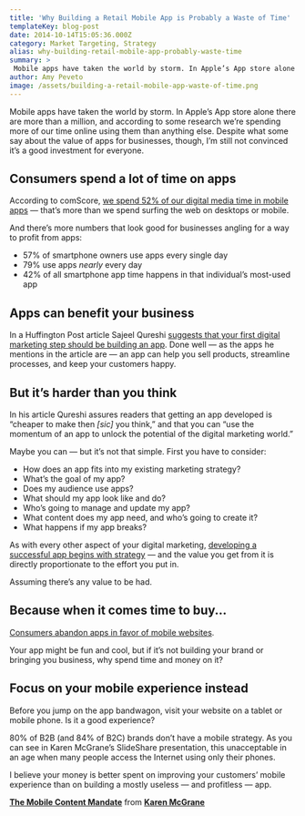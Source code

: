 ```yaml
---
title: 'Why Building a Retail Mobile App is Probably a Waste of Time'
templateKey: blog-post
date: 2014-10-14T15:05:36.000Z
category: Market Targeting, Strategy
alias: why-building-retail-mobile-app-probably-waste-time
summary: > 
 Mobile apps have taken the world by storm. In Apple’s App store alone there are more than a million, and according to some research we’re spending more of our time online using them than anything else. Despite what some say about the value of apps for businesses, though, I’m still not convinced it’s a good investment for everyone.
author: Amy Peveto
image: /assets/building-a-retail-mobile-app-waste-of-time.png
---
```


Mobile apps have taken the world by storm. In Apple’s App store alone there are more than a million, and according to some research we’re spending more of our time online using them than anything else. Despite what some say about the value of apps for businesses, though, I’m still not convinced it’s a good investment for everyone.

Consumers spend a lot of time on apps
-------------------------------------

According to comScore, [we spend 52% of our digital media time in mobile apps](http://techcrunch.com/2014/08/21/majority-of-digital-media-consumption-now-takes-place-in-mobile-apps/) — that’s more than we spend surfing the web on desktops or mobile.

And there’s more numbers that look good for businesses angling for a way to profit from apps:

*   57% of smartphone owners use apps every single day
*   79% use apps _nearly_ every day
*   42% of all smartphone app time happens in that individual’s most-used app

Apps can benefit your business
------------------------------

In a Huffington Post article Sajeel Qureshi [suggests that your first digital marketing step should be building an app](http://www.huffingtonpost.com/sajeel-qureshi/what-your-first-step-in-d_b_5797836.html). Done well — as the apps he mentions in the article are — an app can help you sell products, streamline processes, and keep your customers happy.

But it’s harder than you think
------------------------------

In his article Qureshi assures readers that getting an app developed is “cheaper to make then _\[sic\]_ you think,” and that you can “use the momentum of an app to unlock the potential of the digital marketing world.”

Maybe you can — but it’s not that simple. First you have to consider:

*   How does an app fits into my existing marketing strategy?
*   What’s the goal of my app?
*   Does my audience use apps?
*   What should my app look like and do?
*   Who’s going to manage and update my app?
*   What content does my app need, and who’s going to create it?
*   What happens if my app breaks?

As with every other aspect of your digital marketing, [developing a successful app begins with strategy](/blog/12/18/2012/marketing-begins-strategy) — and the value you get from it is directly proportionate to the effort you put in.

Assuming there’s any value to be had.

Because when it comes time to buy...
------------------------------------

[Consumers abandon apps in favor of mobile websites](http://recode.net/2014/08/20/should-there-be-an-app-for-that-why-mobile-sites-could-be-more-important/).

Your app might be fun and cool, but if it’s not building your brand or bringing you business, why spend time and money on it?

Focus on your mobile experience instead
---------------------------------------

Before you jump on the app bandwagon, visit your website on a tablet or mobile phone. Is it a good experience?

80% of B2B (and 84% of B2C) brands don’t have a mobile strategy. As you can see in Karen McGrane’s SlideShare presentation, this unacceptable in an age when many people access the Internet using only their phones.

I believe your money is better spent on improving your customers’ mobile experience than on building a mostly useless — and profitless — app. 

**[The Mobile Content Mandate](https://www.slideshare.net/KMcGrane/the-mobile-content-mandate "The Mobile Content Mandate")** from **[Karen McGrane](http://www.slideshare.net/KMcGrane)**